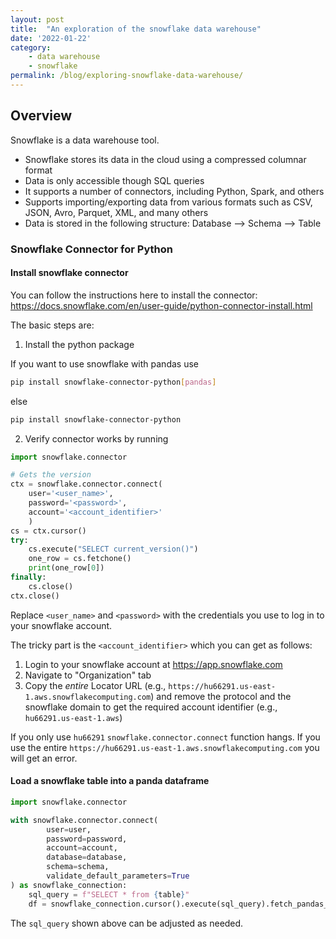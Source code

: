 ```yaml
---
layout: post
title:  "An exploration of the snowflake data warehouse"
date: '2022-01-22'
category:
    - data warehouse
    - snowflake
permalink: /blog/exploring-snowflake-data-warehouse/
---
```


## Overview

Snowflake is a data warehouse tool.

- Snowflake stores its data in the cloud using a compressed columnar format
- Data is only accessible though SQL queries
- It supports a number of connectors, including Python, Spark, and others
- Supports importing/exporting data from various formats such as CSV, JSON, Avro, Parquet, XML, and many others
- Data is stored in the following structure: Database --> Schema --> Table

### Snowflake Connector for Python

#### Install snowflake connector

You can follow the instructions here to install the connector: https://docs.snowflake.com/en/user-guide/python-connector-install.html

The basic steps are:

1. Install the python package

If you want to use snowflake with pandas use

```bash
pip install snowflake-connector-python[pandas]
```

else

```bash
pip install snowflake-connector-python
```

2. Verify connector works by running

```python
import snowflake.connector

# Gets the version
ctx = snowflake.connector.connect(
    user='<user_name>',
    password='<password>',
    account='<account_identifier>'
    )
cs = ctx.cursor()
try:
    cs.execute("SELECT current_version()")
    one_row = cs.fetchone()
    print(one_row[0])
finally:
    cs.close()
ctx.close()
```

Replace `<user_name>` and `<password>` with the credentials you use to log in to your snowflake account.

The tricky part is the `<account_identifier>` which you can get as follows:
1. Login to your snowflake account at https://app.snowflake.com
2. Navigate to "Organization" tab
3. Copy the _entire_ Locator URL (e.g., `https://hu66291.us-east-1.aws.snowflakecomputing.com`) and 
remove the protocol and the snowflake domain to get the required account identifier (e.g., `hu66291.us-east-1.aws`)

If you only use `hu66291` `snowflake.connector.connect` function hangs. If you use the
entire `https://hu66291.us-east-1.aws.snowflakecomputing.com` you will get an error.


#### Load a snowflake table into a panda dataframe

```python
import snowflake.connector

with snowflake.connector.connect(
        user=user,
        password=password,
        account=account,
        database=database,
        schema=schema,
        validate_default_parameters=True
) as snowflake_connection:
    sql_query = f"SELECT * from {table}"
    df = snowflake_connection.cursor().execute(sql_query).fetch_pandas_all()
```

The `sql_query` shown above can be adjusted as needed.
